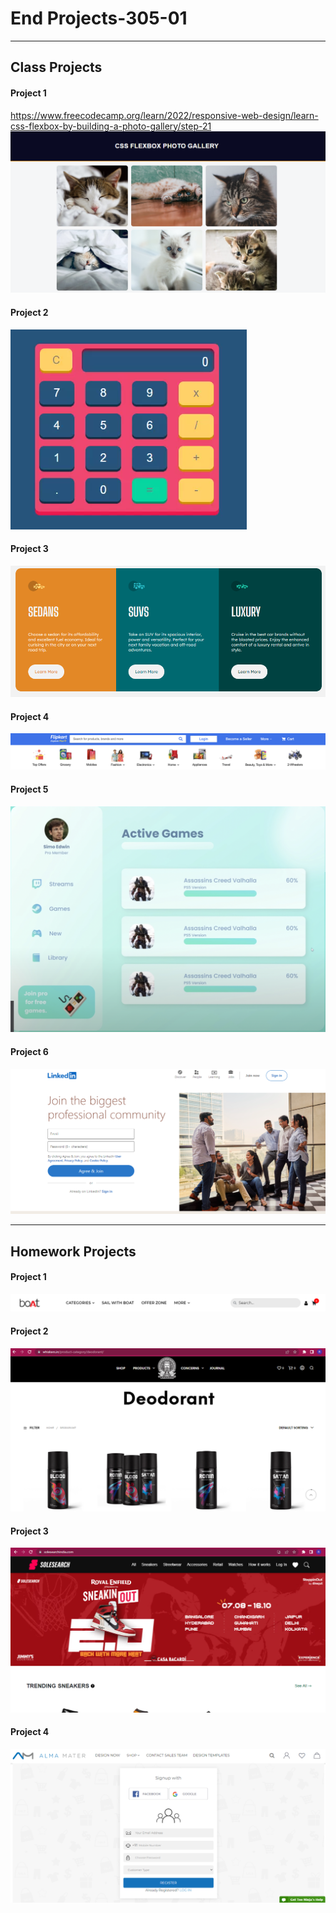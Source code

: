 # End Projects-305-01

<hr>

## Class Projects

#### Project 1

https://www.freecodecamp.org/learn/2022/responsive-web-design/learn-css-flexbox-by-building-a-photo-gallery/step-21
<img src="images/freecodecamp_flex.png">

#### Project 2

<img src="images/Calculator.png">

#### Project 3

<img src="images/Flex2_cards.png">

#### Project 4

<img src="images/flipkart_navbar.png">

#### Project 5

<img src="images/game.png.png">

#### Project 6

<img src="images/linkedin_landingpage.png">

<hr>

## Homework Projects

#### Project 1

<img src="images/boat.png">

#### Project 2

<img src="images/whiskers.in.png">

#### Project 3

<img src="images/solesearchindia.png">

#### Project 4

<img src="images/almamaterstore.png">
